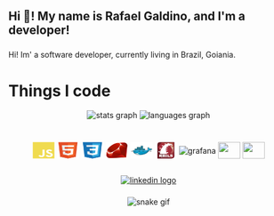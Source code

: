 <h2 align="left">Hi 👋! My name is Rafael Galdino, and I'm a  developer!</h2>
  
  ###
  
Hi! Im' a software developer, currently living in Brazil, Goiania.

# Things I code
<div align="center">
  <img src="https://github-readme-stats.vercel.app/api?hide_title=false&hide_rank=false&show_icons=true&include_all_commits=true&count_private=true&disable_animations=false&theme=dracula&locale=en&hide_border=false&username=Rafaelsantossgaldino" height="150" alt="stats graph"  />
  <img src="https://github-readme-stats.vercel.app/api/top-langs?locale=en&hide_title=false&layout=compact&card_width=320&langs_count=5&theme=dracula&hide_border=false&username=Rafaelsantossgaldino" height="150" alt="languages graph"  />
</div>

###

<div align="center" style="display: inline_block"><br>
  <img align="center" alt="Jonathan-Js" height="30" width="40" src="https://raw.githubusercontent.com/devicons/devicon/master/icons/javascript/javascript-plain.svg">

  <img align="center" alt="Jonathan-HTML" height="30" width="40" src="https://raw.githubusercontent.com/devicons/devicon/master/icons/html5/html5-original.svg">
  <img align="center" alt="Jonathan-CSS" height="30" width="40" src="https://raw.githubusercontent.com/devicons/devicon/master/icons/css3/css3-original.svg">
  <img align="center" alt="Jonathan-Ruby" height="30" width="40" src="https://raw.githubusercontent.com/devicons/devicon/master/icons/ruby/ruby-original.svg">
  <img align="center" alt="Jonathan-Docker" height="30" width="40" src="https://raw.githubusercontent.com/devicons/devicon/master/icons/docker/docker-original.svg">
  <img align="center" alt="Jonathan-Rails" height="30" width="40" src="https://raw.githubusercontent.com/devicons/devicon/master/icons/rails/rails-original-wordmark.svg">
   <img align="center" src="https://www.vectorlogo.zone/logos/grafana/grafana-icon.svg" alt="grafana" width="40" height="30"/> 
  <img align="center" src="https://cdn.jsdelivr.net/gh/devicons/devicon/icons/apachekafka/apachekafka-original.svg"  width="40" height="30"/>
  <img align="center" height="30" width="40" src="https://cdn.jsdelivr.net/gh/devicons/devicon/icons/react/react-original.svg" />
          
          
 ##
<div>
  
  ###
  
  <div align="center">
  <a href="https://www.linkedin.com/in/rafaelgaldinoo/" target="_blank">
    <img src="https://raw.githubusercontent.com/maurodesouza/profile-readme-generator/master/src/assets/icons/social/linkedin/default.svg" width="52" height="40" alt="linkedin logo"  />
  </a>
</div>
 
  ###
  
  ![snake gif](https://github.com/Rafaelsantossgaldino/Rafaelsantossgaldino/blob/output/github-contribution-grid-snake.gif)
  
  ###
  
